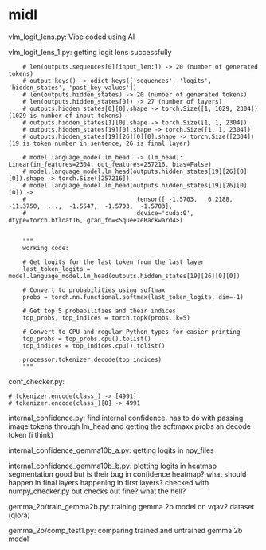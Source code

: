 # midl


vlm_logit_lens.py:
Vibe coded using AI


vlm_logit_lens_1.py:
getting logit lens successfully
```
    # len(outputs.sequences[0][input_len:]) -> 20 (number of generated tokens)
    # output.keys() -> odict_keys(['sequences', 'logits', 'hidden_states', 'past_key_values'])
    # len(outputs.hidden_states) -> 20 (number of generated tokens)
    # len(outputs.hidden_states[0]) -> 27 (number of layers)
    # outputs.hidden_states[0][0].shape -> torch.Size([1, 1029, 2304])    (1029 is number of input tokens)
    # outputs.hidden_states[1][0].shape -> torch.Size([1, 1, 2304])
    # outputs.hidden_states[19][0].shape -> torch.Size([1, 1, 2304])
    # outputs.hidden_states[19][26][0][0].shape -> torch.Size([2304])       (19 is token number in sentence, 26 is final layer)

    # model.language_model.lm_head. -> (lm_head): Linear(in_features=2304, out_features=257216, bias=False)
    # model.language_model.lm_head(outputs.hidden_states[19][26][0][0]).shape -> torch.Size([257216])
    # model.language_model.lm_head(outputs.hidden_states[19][26][0][0]) ->
    #                               tensor([ -1.5703,   6.2188, -11.3750,  ...,  -1.5547,  -1.5703,  -1.5703],
    #                               device='cuda:0', dtype=torch.bfloat16, grad_fn=<SqueezeBackward4>)


    """
    working code:

    # Get logits for the last token from the last layer
    last_token_logits = model.language_model.lm_head(outputs.hidden_states[19][26][0][0])
    
    # Convert to probabilities using softmax
    probs = torch.nn.functional.softmax(last_token_logits, dim=-1)
    
    # Get top 5 probabilities and their indices
    top_probs, top_indices = torch.topk(probs, k=5)
    
    # Convert to CPU and regular Python types for easier printing
    top_probs = top_probs.cpu().tolist()
    top_indices = top_indices.cpu().tolist()

    processor.tokenizer.decode(top_indices)
    """
```

conf_checker.py:
```
# tokenizer.encode(class_) -> [4991]
# tokenizer.encode(class_)[0] -> 4991
```

internal_confidence.py:
find internal confidence. has to do with passing
image tokens through lm_head and getting the softmaxx probs
an decode token (i think)

internal_confidence_gemma10b_a.py:
getting logits in npy_files

internal_confidence_gemma10b_b.py:
plotting logits in heatmap
segmentation good but is their bug in confidence heatmap?
what should happen in final layers happening in first layers?
checked with numpy_checker.py but checks out fine? what the hell?

gemma_2b/train_gemma2b.py:
training gemma 2b model on vqav2 dataset (qlora)

gemma_2b/comp_test1.py:
comparing trained and untrained gemma 2b model